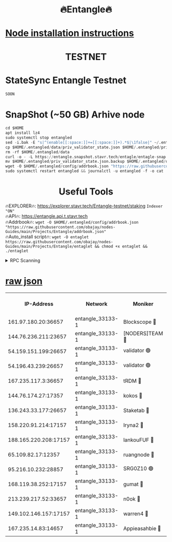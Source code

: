 <h1 align="center"> 🔥Entangle🔥</h1>

[Node installation instructions](https://github.com/obajay/nodes-Guides/tree/main/Projects/Entangle)
=

<h1 align="center"> TESTNET</h1>

# StateSync Entangle Testnet
```python
SOON
```
# SnapShot (~50 GB) Arhive node
```python
cd $HOME
apt install lz4
sudo systemctl stop entangled
sed -i.bak -E "s|^(enable[[:space:]]+=[[:space:]]+).*$|\1false|" ~/.entangled/config/config.toml
cp $HOME/.entangled/data/priv_validator_state.json $HOME/.entangled/priv_validator_state.json.backup
rm -rf $HOME/.entangled/data
curl -o - -L https://entangle.snapshot.stavr.tech/entagle/entagle-snap.tar.lz4 | lz4 -c -d - | tar -x -C $HOME/.entangled --strip-components 2
mv $HOME/.entangled/priv_validator_state.json.backup $HOME/.entangled/data/priv_validator_state.json
wget -O $HOME/.entangled/config/addrbook.json "https://raw.githubusercontent.com/obajay/nodes-Guides/main/Projects/Entangle/addrbook.json"
sudo systemctl restart entangled && journalctl -u entangled -f -o cat
```
 <h1 align="center"> Useful Tools</h1>
 
🔥EXPLORER🔥: https://explorer.stavr.tech/Entangle-testnet/staking        `Indexer "ON"` \
🔥API🔥:      https://entangle.api.t.stavr.tech \
🔥Addrbook🔥: ```wget -O $HOME/.entangled/config/addrbook.json "https://raw.githubusercontent.com/obajay/nodes-Guides/main/Projects/Entangle/addrbook.json"``` \
🔥Auto_install script🔥:  `wget -O entaglet https://raw.githubusercontent.com/obajay/nodes-Guides/main/Projects/Entangle/entaglet && chmod +x entaglet && ./entaglet`


<details>
<summary>RPC Scanning</summary>

<h2 align="center"> We scan nodes in real time every 4 hours. And we provide the final result of RPC endpoints.
We cannot influence the operation of these nodes in any way. </h2>


```python
If Voting Power is higher than 0 --> then the Node is a validator of the network and may be subject to attack and be a potential threat to the chain.
```
```python
We marked such validators with a red symbol
```

</details>

[raw json](https://rpc-check.entangt.stavr.tech/entangt/rpc-entangt-result.json)
=


<table><tr><th>IP-Address</th><th>Network</th><th>Moniker</th><th>Latest Block Height</th><th>Earliest Block Height</th><th>Catching Up</th><th>Tx Index</th><th>Voting Power</th><th>Scan Time</th></tr><tr><td>161.97.180.20:36657</td><td>entangle_33133-1</td><td>Blockscope 🔴</td><td>1141841</td><td>1</td><td>False</td><td>off</td><td>259586473635098</td><td>2023-12-16T02:34:56.211694245UTC</td></tr><tr><td>144.76.236.211:23657</td><td>entangle_33133-1</td><td>[NODERS]TEAM 🔴</td><td>1141843</td><td>1</td><td>False</td><td>off</td><td>47049700500000000</td><td>2023-12-16T02:35:06.213128097UTC</td></tr><tr><td>54.159.151.199:26657</td><td>entangle_33133-1</td><td>validator 🟢</td><td>1141844</td><td>1</td><td>False</td><td>on</td><td>0</td><td>2023-12-16T02:35:13.726680219UTC</td></tr><tr><td>54.196.43.239:26657</td><td>entangle_33133-1</td><td>validator 🟢</td><td>1112137</td><td>1</td><td>False</td><td>on</td><td>0</td><td>2023-12-16T02:35:14.358009482UTC</td></tr><tr><td>167.235.117.3:36657</td><td>entangle_33133-1</td><td>tRDM 🔴</td><td>1141845</td><td>1</td><td>False</td><td>on</td><td>56719660338000</td><td>2023-12-16T02:35:15.339423706UTC</td></tr><tr><td>144.76.174.27:17357</td><td>entangle_33133-1</td><td>kokos 🔴</td><td>1141843</td><td>145001</td><td>False</td><td>on</td><td>89890100000000</td><td>2023-12-16T02:35:03.551665655UTC</td></tr><tr><td>136.243.33.177:26657</td><td>entangle_33133-1</td><td>Staketab 🔴</td><td>1141843</td><td>660001</td><td>False</td><td>on</td><td>23111111100000</td><td>2023-12-16T02:35:08.652383225UTC</td></tr><tr><td>158.220.91.214:17157</td><td>entangle_33133-1</td><td>Iryna2 🔴</td><td>1141844</td><td>704001</td><td>False</td><td>on</td><td>166890937000019</td><td>2023-12-16T02:35:14.711785129UTC</td></tr><tr><td>188.165.220.208:17157</td><td>entangle_33133-1</td><td>lankouFUF 🔴</td><td>1141841</td><td>725001</td><td>False</td><td>on</td><td>180899900000002</td><td>2023-12-16T02:34:59.199162158UTC</td></tr><tr><td>65.109.82.17:12357</td><td>entangle_33133-1</td><td>ruangnode 🔴</td><td>1141841</td><td>806001</td><td>False</td><td>off</td><td>252606232826436</td><td>2023-12-16T02:34:56.588696428UTC</td></tr><tr><td>95.216.10.232:28857</td><td>entangle_33133-1</td><td>SRG0Z10 🟢</td><td>1141840</td><td>842001</td><td>False</td><td>off</td><td>0</td><td>2023-12-16T02:34:53.586330859UTC</td></tr><tr><td>168.119.38.252:17157</td><td>entangle_33133-1</td><td>gumat 🔴</td><td>1141841</td><td>962001</td><td>False</td><td>on</td><td>253013548351851</td><td>2023-12-16T02:34:58.913874091UTC</td></tr><tr><td>213.239.217.52:33657</td><td>entangle_33133-1</td><td>n0ok 🔴</td><td>1141844</td><td>1041844</td><td>False</td><td>off</td><td>46574292273662988</td><td>2023-12-16T02:35:13.096642074UTC</td></tr><tr><td>149.102.146.157:17157</td><td>entangle_33133-1</td><td>warren4 🔴</td><td>1141843</td><td>1054001</td><td>False</td><td>on</td><td>151480740514179</td><td>2023-12-16T02:35:05.982841039UTC</td></tr><tr><td>167.235.14.83:14657</td><td>entangle_33133-1</td><td>Appieasahbie 🔴</td><td>1141845</td><td>1076001</td><td>False</td><td>on</td><td>44568809900999996</td><td>2023-12-16T02:35:15.016658127UTC</td></tr></table>

